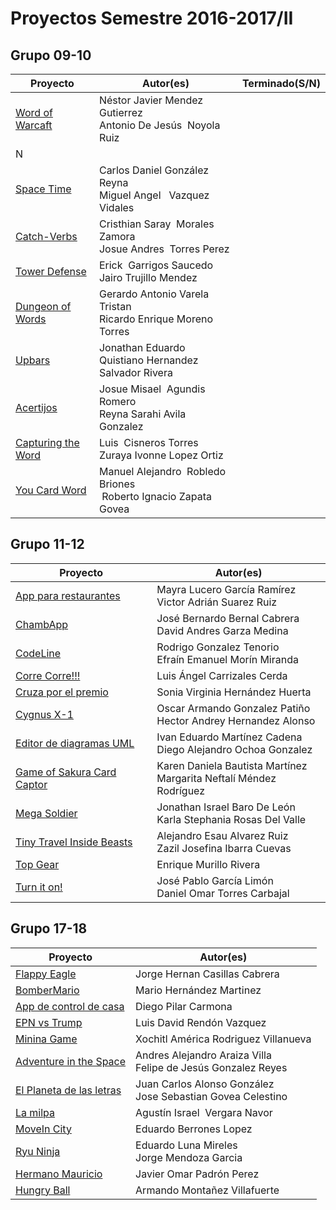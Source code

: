 # Proyectos Semestre 2016-2017/II

## Grupo 09-10
<table>
<thead>
<tr>
<th>Proyecto</th>
<th>Autor(es)</th>
<th>Terminado(S/N)</th>
</tr>
</thead>
<tbody>
<tr><td><a href='https://acominf.github.io/WordOfWarcaft/'>Word of Warcaft</a></td><td>Néstor Javier Mendez Gutierrez<br>Antonio De Jesús  Noyola Ruiz</td></tr><tr><td>N</td></tr>
<tr><td><a href='https://acominf.github.io/SpaceTime/'>Space Time</a></td><td>Carlos Daniel González Reyna<br>Miguel Angel   Vazquez Vidales</td></tr>
<tr><td><a href='https://acominf.github.io/CatchVerbs/'>Catch-Verbs</a></td><td>Cristhian Saray  Morales Zamora<br>Josue Andres  Torres Perez</td></tr>
<tr><td><a href='https://acominf.github.io/TowerDefense/'>Tower Defense</a></td><td>Erick  Garrigos Saucedo<br>Jairo Trujillo Mendez</td></tr>
<tr><td><a href='https://acominf.github.io/DungeonOfWords/'>Dungeon of Words</a></td><td>Gerardo Antonio Varela Tristan<br>Ricardo Enrique Moreno Torres</td></tr>
<tr><td><a href='https://acominf.github.io/Upbars/'>Upbars</a></td><td>Jonathan Eduardo Quistiano Hernandez<br>Salvador Rivera</td></tr>
<tr><td><a href='https://acominf.github.io/Acertijos/'>Acertijos</a></td><td>Josue Misael  Agundis Romero<br>Reyna Sarahi Avila Gonzalez</td></tr>
<tr><td><a href='https://acominf.github.io/CapturingTheWord/'>Capturing the Word</a></td><td>Luis  Cisneros Torres<br>Zuraya Ivonne Lopez Ortiz</td></tr>
<tr><td><a href='https://acominf.github.io/YouCardWord/'>You Card Word</a></td><td>Manuel Alejandro  Robledo Briones<br> Roberto Ignacio Zapata Govea</td></tr>
</tbody>
</table>

## Grupo 11-12
<table>
<thead>
<tr>
<th>Proyecto</th>
<th>Autor(es)</th>
</tr>
</thead>
<tbody>
<tr><td><a href='https://acominf.github.io/AppRestaurante/'>App para restaurantes</a></td><td>Mayra Lucero García Ramírez<br>Victor Adrián Suarez Ruiz</td></tr>
<tr><td><a href='https://acominf.github.io/ChambApp/'>ChambApp</a></td><td>José Bernardo Bernal Cabrera<br>David Andres Garza Medina</td></tr>
<tr><td><a href='https://acominf.github.io/CodeLine/'>CodeLine</a></td><td>Rodrigo Gonzalez Tenorio<br>Efraín Emanuel Morín Miranda</td></tr>
<tr><td><a href='https://acominf.github.io/CorreCorre/'>Corre Corre!!!</a></td><td>Luis Ángel Carrizales Cerda</td></tr>
<tr><td><a href='https://acominf.github.io/CruzaPorElPremio/'>Cruza por el premio</a></td><td>Sonia Virginia Hernández Huerta</td></tr>
<tr><td><a href='https://acominf.github.io/CygnusX-1/'>Cygnus X-1</a></td><td>Oscar Armando Gonzalez Patiño<br>Hector Andrey Hernandez Alonso</td></tr>
<tr><td><a href='https://acominf.github.io/EditorUML/'>Editor de diagramas UML</a></td><td>Ivan Eduardo Martínez Cadena<br>Diego Alejandro Ochoa Gonzalez</td></tr>
<tr><td><a href='https://acominf.github.io/GameOfSakura/'>Game of Sakura Card Captor</a></td><td>Karen Daniela Bautista Martínez<br>Margarita Neftalí Méndez Rodríguez</td></tr>
<tr><td><a href='https://acominf.github.io/MegaSoldier/'>Mega Soldier</a></td><td>Jonathan Israel Baro De León<br>Karla Stephania Rosas Del Valle</td></tr>
<tr><td><a href='https://acominf.github.io/TinyTravel/'>Tiny Travel Inside Beasts</a></td><td>Alejandro Esau Alvarez Ruiz<br>Zazil Josefina Ibarra Cuevas</td></tr>
<tr><td><a href='https://acominf.github.io/TopGear/'>Top Gear</a></td><td>Enrique Murillo Rivera</td></tr>
<tr><td><a href='https://acominf.github.io/TurnItOn/'>Turn it on!</a></td><td>José Pablo García Limón<br>Daniel Omar Torres Carbajal</td></tr>
</tbody>
</table>


## Grupo 17-18
<table>
<thead>
<tr>
<th>Proyecto</th>
<th>Autor(es)</th>
</tr>
</thead>
<tbody>
<tr><td><a href='https://acominf.github.io/FlappyEagle/'>Flappy Eagle</a></td><td>Jorge Hernan Casillas Cabrera</td></tr>
<tr><td><a href='https://acominf.github.io/BomberMario/'>BomberMario</a></td><td>Mario Hernández Martinez</td></tr>
<tr><td><a href='https://acominf.github.io/AppControlCasa/'>App de control de casa</a></td><td>Diego Pilar Carmona</td></tr>
<tr><td><a href='https://acominf.github.io/EPNvsTrump/'>EPN vs Trump</a></td><td>Luis David Rendón Vazquez</td></tr>
<tr><td><a href='https://acominf.github.io/MininaGame/'>Minina Game</a></td><td>Xochitl América Rodriguez Villanueva</td></tr>
<tr><td><a href='https://acominf.github.io/AdventureInSpace/'>Adventure in the Space</a></td><td>Andres Alejandro Araiza Villa<br>Felipe de Jesús Gonzalez Reyes</td></tr>
<tr><td><a href='https://acominf.github.io/PlanetaDeLetras/'>El Planeta de las letras</a></td><td>Juan Carlos Alonso González<br>Jose Sebastian Govea Celestino</td></tr>
<tr><td><a href='https://acominf.github.io/LaMilpa/'>La milpa</a></td><td>Agustín Israel  Vergara Navor</td></tr>
<tr><td><a href='https://acominf.github.io/MoveInCity/'>MoveIn City</a></td><td>Eduardo Berrones Lopez</td></tr>
<tr><td><a href='https://acominf.github.io/RyuNinja/'>Ryu Ninja</a></td><td>Eduardo Luna Mireles<br>Jorge Mendoza Garcia</td></tr>
<tr><td><a href='https://acominf.github.io/HermanoMauricio/'>Hermano Mauricio</a></td><td>Javier Omar Padrón Perez</td></tr>
<tr><td><a href='https://acominf.github.io/HungryBall/'>Hungry Ball</a></td><td>Armando Montañez Villafuerte</td></tr>
</tbody>
</table>

